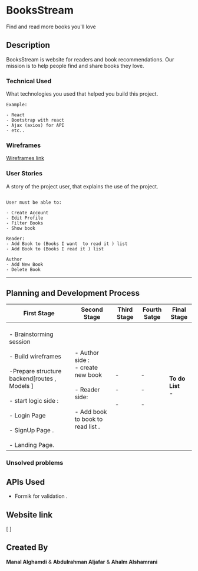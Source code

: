 # BooksStream

Find and read more books you'll love

## Description

BooksStream is website for readers and book recommendations. Our mission is to help people find and share books they love. 

### Technical Used
What technologies you used that helped you build this project. 

```
Example:

- React
- Bootstrap with react
- Ajax (axios) for API
- etc..
```

### Wireframes

[Wireframes link ](https://viewer.diagrams.net/?highlight=FFB442&edit=_blank&layers=1&nav=1#R7V1rl%2BJGc%2F41nCQfdo7Uat0%2Bzu6ss5vM2nPedRI73zSgAdmAeIXYncmvjxqpBeougQapL6C2z7EHITVQt66qrnpq4nxavf57Fm0W39JZvJwga%2FY6cR4mCHnIKv5LLryVF5DjlRfmWTIrL9mHC9%2BT%2F4uri9Vz810yi7eNG%2FM0XebJpnlxmq7X8TRvXIuyLP3ZvO0lXTY%2FdRPNY%2B7C92m05K%2F%2BTzLLF%2BXVwLUO17%2FEyXxBP9m2qndWEb25urBdRLP059El5%2FPE%2BZSlaV7%2BtXr9FC8J7Shdyud%2BaXm3%2FmJZvM67PPB9ayd%2FRZ8W%2F%2F33%2F2bflvcf%2F%2Fjy8T8%2BVKv8iJa76gdXXzZ%2FoxT4uUjy%2BPsmmpLXPwsmT5yPi3y1LF7ZxZ%2FVAnGWx6%2Bt38yuf28hJ3G6ivPsrbilegBXFHprvvx5oDcKqmuLI1o79Mao4vG8XvlAhuKPihLvoAo6T5Us3a1nMVnEKohwhkYvyXL5KV2m2f5Z5%2BXlBU2nxfVtnqV%2Fx0fvzLxnz%2FXUUlUUUZ3eosaS0SX%2FQmT09v%2BQJ9J1fnS9%2FEcIef2O5K3tw%2BD0xb3pG203pQl9SV6JaA9BJq9JJjvk6eQCZHJFUSm8QdV2UEfh80RR1eb3kcd0Tp5aT5AXrQjR1s%2FbTf3zQXLb58k9APFYkcRuJ4lEwmgHGUZvmZMfbjdI5f1zR5yFvVX7sN27SvfFDba9ed2Thr5f%2FDUn%2F%2F8SR7NkPaerFd%2BOLFi%2BRy9uen3CY5rFK%2FIDN9sd%2Bf9sL%2B%2FFiklOSFUQaII%2Bld7ZtjAtcb4j7xbfapNsk%2Bn%2Bu1nxMqnu2hZSQNYgF5PddpWSl3m82uzXTNbTZJbMdmuy9I78Zxk9F59P7s7pZ8d7z2u%2BjsjHLJN%2F7qK7o5%2B%2FOfx6RggLccqbktZU4HW6jhltry5tC1klP8R5cA%2Bvfk8LuX34gNoMSFpI8Mty7w0uktksXhfXmmYnJQvlRERDq2JI5RzbA%2BmB7TCmOeCtiA1ZEV%2BYJvBb2MfffvvP7wNyq5CJeUHsh2lBpLi4%2FpGQMCnc%2FfvqjVXBDvIxINuaLGJ5wrBs%2BM0TsFRYqqVyjaUylkq%2BpQqbahDwaiDZTnmcHnzK4ijfC8XzG%2B%2FxWPf330ZrxHzGWXUBZ9WWasb8VjP2XJuLaF0aJOuJJIg4jtaK%2BixAUa%2BLvzbCTT%2FC5%2FhLNVYOewOAvdJzWg67dytPatk3EfpeTFdhuUI%2B9P2Ypn%2BTx1bzs8GvgoyMw2ynts2TUGpKhsrhbQmm%2BqQM4hML2iZl3OBsqCM1KYP4UGfcoahznkFSY1HEO3HGB%2B9s89U74Qjy0oq4yrHLn3z8597XLuLVNZgBmJaMIdF%2FNn%2F%2BV6uM0On%2F%2Fq1k%2Fj5N8BKtkuVbeesiXv6ICcOO3j9KI6AqjVC9UX4oeWedZqtoefTez4pa5E1sld%2FYWsZ5IRUf6oibfZLI3YdKhMh7tRTR95JCPNbVqhb9Lvt38ixab1%2BKteiqe3EkrEyzWfMT6wefo%2Bnf873MfWCohXBQEgrhsPrDpTSbJdvNMqrolayXCf2kl2Ua5czHs%2FmWhg9Eg6WSh3VaB%2BS2egcJu5o5SNR3NbpidEUzXXFtzXQl4GOHeDaPv1cv0yxfpPN0HS0%2FH66yCc36nsd0nx0lxPurkNK3apOOdnnaJG38muR%2FHP39J1nqzq1ePbxWK%2B9fvNEX6%2BL3%2FrG%2F0bLp6%2FJBQvXqwuHZ%2FavGw09xlhRUI8rA%2BREHASE%2F%2FzR3C2qlu2wanzJBtPYqyuZxfuJGt0VesngZ5cmP5jcZ3lJC9UzGUhpLqYGl9DWzlA6UdjG6YnRFva5wKUqguk6uroA1OkZXjK4o1xUuWlWuK1AhqtEVoyvqdYWLVpXrClhRZXTF6Ip6XWHjFeW6wlddGV0xuqKDrrDxSl1tokxXwBI3oytGV5TrChuvqNcV8CT6SCs6k1w9cVkHVz1xoaJDY4iMIdJAV3zNdIXWTwGGiIggqBWMQAeFKHA8uicfzZVDsZd%2Bj6eLdSE1c6h2Crj0GK3nO7A2HrqbvXSf5Zc9%2BCXZ5mkGfMda%2Bkpatdjkd9U1nqnL0qodnXVBgWa%2BWsClFHhh0PK%2FS5ptBxLnCdursZdvi1ii7QRszOgmGmOpBcRM9zhQp%2BzL7NcIHI4VmlZssPUVhwqOSbN8w52crt4of%2FAghRl0NzpbmFG2xfQozKgefUqTvfZSu8NIk83KSfnFqqcOonKfZdHb0W0bcsO2%2B%2BfQpsBfOn8vl5HU8hsc5LamyeWi7J7dwV%2BiadPkHRxUeN%2Fm7NpJGya%2BUN%2BmKWvKB2CjgbochJkPVwsIIy%2BwG2RR3%2B7lovN00b%2Br5mK6CiMrXwkwXLvXAATzrSbBALwd20I8wWxxFOsATHR9gqi%2Bvcvlzw61be8KGalU3d7l8mdJ427vYs2G6vYu17R3vYd7NmOclLd3%2BWAh9nugYmhWUxxUTNsnGKgYUVAxbAA9vCYEjCbUcIvH%2Fg%2BUB6PxoQBVaMd365XW%2FUp%2BVbRfICfSVZhHIloJkFgVnBsVxEq3ycragB2x0oM8WWGMhIq1GBrSbeIxeo6XT2lhMpKUbBfPaZ6nK2AfyVOGsNtFtCGLrV7nBFD57jkqjMrdNo8yOVT3vPMKBOmPsJ0EKmW4OarTJKg2VO8AonP1VGejEvVU7wDRc%2F1UR5pRnUbtt011rBnVQy1guliQdFqvoi5vG94ETNfFdBVFVtuCItJrp6tvd6SrOORvC0iIjzqVxgLUYcyxSC5qr8Un4E0u7UQmtKlhGNAwuXClNgIsl5BKmu%2BL9OekPHI2lTQdRCVw75qn4QD2qdRaGvvEMIGBZaU8a%2Fq6NoJyXlDqohi6J9AspTo54feEI4aePjzUj2tiQiab2cldIGSSu5ODAPy9fFjxRGQ8VheosobnJAkjItRHeGVEdAPVRGzHUG%2FdZ0hnwYfFUR%2FFPgdRiHTVTcHsQz60DQG7jrQzDa3qvW03uPObzocHFEc56A7YVwTKRXszVVf%2FA%2BT751WULK%2FXrRBkFiiIKjULtupQE8SYH4D9T9F2SxqfjAScrsZ1MVIsART9RW41%2FxGl8aQJrWg5k0ZxvoMvwla8pF%2BgpMQgZf51BHG%2Bzr9NZHoW%2BiMmhqkR2%2BkS5W%2FoXejPTvvxqvEibYX%2B7P2uK6HQv2ZHD0PnQYbuIV3%2FC3l6Ef0gVT%2FRdJqS2iDnl8m%2BFW7%2FAbs6XVNYpP%2FanCj32F19QI4FbZyYSdx4wNZZHxnIsZzAIBGOPwrm1qg%2FEbMpIa776OZyyoojbIeZzNdHWA0OxRCfXhv3oRg3PkT5qRgw4cWcirXzj%2FGyNDgWQyAemJBjMcIQZO1dLXPW8c72cvVnHcCooCOOas8mMZkDzBhk9Ycb4ESgXs6IeCKyJ0TKDzfQ4NVjMojIZrJdl%2FcO5NIRHrkj%2FnwD2mrGecCBA8TG6AACqezzDXjASP8E96%2FRKr5eT0KQYcC6HW%2FAIzPM6ZYY9rvs5sofektmP58u%2BTPdkchwSZrvyHfvlLd9TOeNE%2Bzd9fBaTD4WA4fZQAuzVFwZG8ZmN2eZ4vSdcQJpc6c6fW%2FPMLTClHaRgE%2Fp%2BiXJVnvqcLJwElJ2tLIQ8Lbfk5pEAFGCdQ%2Bsmi1frq%2B6agxEA9aciG7IbU2W6ugUQ1EIQ8dinWSzbVPoU9i64rd7nwvtgMQJ5imKhREUcuyvh6CurRk5eUf5H4WDXOw72m9ooiSeLWrhk%2BJS0XltzJ9Q3u%2FyRTpaFrkMcowGLOIDkHFrUU2R2itUziI%2BQhi3FtkB1o1FHXxOjbd2TuYBQE%2BZWzsIcXxF5Az0IqffARxVAXqxBkV%2FXdC29K9Nu5yy4ggLYJ8OhmAsYlALi27pWjwNpQ5qsbtgkl2fbGpQNwkAYI27bpLD5VVeNwmgZZm6yc62S4O6Sar1ZiSbGck20Wskm%2B%2FrttMHyCiLURYtlSVwtFMWEHzIKItRFvXKEmqnLFDmxyiLURb1ysIlXDzlygLW4hllMcqiXlnYmEW9soBli0ZZjLIoVxYuZlGvLCCQnVEWoyzqlYWNWdQrC4juZ5TFKItyZWFjFg8pVxYQC9Eoi1EW9cri66YstAyrtdWqM83VU5d1cjWgrjnyNaZIT1PEOrkaKAt45Nt%2FXus9%2BWyuOIa99Hs8XawLsZlDlTTApcdoPd9F87jb3eyl%2BwyYFtvlwS%2FJNk8z4DsKRi0BqnS0Qi1h3VDs8%2BIsuQA%2BbB8J07WLuSNOGu1Osb6kBM3EegLl8iSE2pV1PwsqGvOawCcYOKyssUgkCVGHoRkywGkbdAk0KFMPb6IU%2BGLCiqPr4P32GtDVttWXWAPzRcddYu0ysq%2B6whpZfCxsKqzbuxhYFVNeYY3AUbNCkGlrj6t86ve0%2BA%2B5NimHOG4vc8KuDI5IilwFAIxtralyxIrugIp9MDfUzQlDN4JjfzFlxRG2Q3vq9RFWAzcMAfDz43bDHJ%2BRfuV%2BGAAwb%2Fywdv4FrJKpd8QA5HfRjtjnWULWfcrSgqPG8boEK8lhDAHgedUIaJLkiE9G1AzWnkuWGC4x5jpUPT8AXSP0PeOYhKrnByAQ9157IrIIjaHq%2BQHoEpz4QeYH7PGnJR%2FKAXzV6lAOBzaDN2lbLoBLJXeWABKFJm9mCUCzBPymhVA9SwABYPKDcN%2FMEgDZz260imcJIAds%2FzTo8uK8hCYwYagaXR6dmC9g0OXlyoJqdHkEThrQ3O1mZp%2BFqtHlkTN4KYYESeQGnxROv%2BrgpQu8vHaEZLKPFs39qaOiIPf%2B6yqam9399Kgw27JVb%2B8ANPRgSoSFEDF0mzFSPT%2FkeHIr4mkYiqJhDXZ4jC08m8ffq5dpli%2FSebqOlp8PVxnZO9zzmKabipR%2FxXn%2BVtEy2uVpk9Dxa5L%2FcfT3n2SpO7d69fBarbx%2F8caLOGFOQfHsrV6DvPiTPkVeHNbYv6KLlD%2BW%2FMLTHCwIku6yaXxS%2FCpe5lE2j%2FNTd5alnbxUZPEyypMfze8C8bh69ClN9laNip%2Flh3fh0T9NDfVYw1t%2B0WqRg%2BDcZ1n0dnTbhtywPfWxTKiHK7zbX7o%2B4Ffy3PaAxwzbYO4v%2Fii%2F80Hua6L2MSf9j7JCMF3Anle9M1V4zYZLWN0EpgNQrs5wDWqCAiGGBTGzVAJLmCVpfpBrnbUk8DcTbBnApvx35RFAywAUE7aeK5xMK2huLELFxgKBEyoGYOBjWsQJ1m%2B7%2FDYY5QIDeeQyCpx9MUBE9y0qrPzVhnSCuG8162%2BVA58X8gdwn93k17PCxKc%2FD0Rv15iuWy1Poo6tsT332ZA6MTUHwuYSpQfA7bP8Qu6ZhVo27MF2SLdDefBNc44S4P2cQydCOG5Z4XzsUI1823z0xfDRl8zHdoenVyxbwSB8XXXOj2o3n4rp%2FA3pdna86wE%2BD702%2FK5HQ2nDK36WGPJ0Yxbkohhm7d9lBhNqwKz%2BBUC3yizkaGcG%2B5frYIhZD%2FEyzi9Iu76vQhPgElugGUxjuBHrOXCxO1RQx1Rh%2BXxEbzs8W31hXD3viJQEPDDO7tAMQi%2FsTqXSKMN3R09dAMRTXmp%2BHG39%2FXr41CRv%2BUhh7SiN2t6WamB5GQmRkD9M0pdOQTkW6hCQanGZCh%2FKU73P5g%2FiyjKE0aBR2Ie82VYjq2s%2F6%2BWUFUdY3vPUfagoU76meiAM8m%2BiiZ2VTR16rYEhy%2BPutfYtxoAoT64D055Nr3Vn46VDrzUwVnpiMGbr9wzGrMK93tdurzdTR4yy6KksgaOdspipI0ZZNFWWUDtlAVOaRlmMsihXFi7lonqeVZ2GMMpilEU3ZWFjFvXKAlaCGGUxyqJcWbiYRb2y8OchRlmMsmihLGzMol5ZwEoooyxGWZQrC3fSYqmeT4YCsBTNaIvRFvXa4uunLedQtq5qsKh%2B5DWnvsYY6WmMWD9XB23pD%2BJhRouOd7QoU7SlfLQoCqCT2VZ%2BaAEqwID9BOoxrniSXQdUTI1xZd0Fjjs5wrn6YN1Zjj85DXa1f%2FUUZ0lBR7JnDo6AReeRnEXAciwxCFguuwFx9dfDIdXYjGk4i1TTfMC2z4BeuXQqdssDgrBtKA8N6tVwpkwc6hUdk3LVpgxP3oHYJ9yIURNy3oiVJdyDGzHbclkrJg65r2mUKARMdyuGrNNWrO4EaHlAkBWjTBwa4OkbIS%2FbT3hNCE%2BsBVMNxYVpq%2BnVWbBBbU4L1%2FqimXisIWE7fgYzJOxxsHPOkLCJNfrVBNuFdmyNXnbhfjYr3vo1%2FlmZh9uwDqFy%2FDfqAxv8Nxn4b02UXfUtauHoUMQQw4GL8d%2FOLCQabyocHW4YQ%2FDL8d%2FsE7hh3LLC%2BQid5Y2Kjxfjv53mo2T8txA8NDT7qIh91PW120f7H4IZ7ncF0mJiLg243%2BHI6JZsuIdYDoR31B95rxn3nPNrCbfdUEZ%2BTPxzncv5h05NRIFWFsxNx4Iyk6Pipi%2BMm%2FzKwrnZAd3qlrjpcDA2l9tWh62ukG9bHQuNnH89bKtjaWdbR5Yv4rl5uW09x00FtvUcAGwTPbNr%2Ft52oFCGrvJcZ%2FR3%2BaIIQk7DdTJlmXSFHl%2BiWZeXkrHy1lNZESgMN%2FRmMLrY5I0NgN3SA2wpsZdjdcificcFdQrtZWfe1rN71WGDOhaUlWKooz%2F%2BYj%2FqiiPu4LOZdSGua3ckrjB8S8ficyrjxrd0fEAJqD1WlfpyLD51YjAu23kYALqGAV2TCnNZh4k9stfv9Pksrli1rS%2FC%2BGItsoQdwB4AUF2S%2FTGbz9fUTNaeU5YYTkGWm4Z%2Fyiw3HSYvos9FFCEBV8VBPCEhT4Ut8B2QkINjnEsgZHDH0pEWtKij4wXjaEjj54fFUZurTRI2xU%2Brml27nLF%2Bj36c2oDENOYBfNWqMQ8H1h1iRAQDgNwOooIkSUjaW997HbT%2FGq06t8yMZt%2FCLm9ubd5MSN63BBXafF5FyfWWWggTAWDHrSrPFYqAoGqbp2i7JVAFRgpYdwHxUkBTP%2BqkAITQftdJBSgFn9L1S5Kt9hTi5OFkr8Go5SHgrYIHuAYC5aFDFY%2BGfjhHSJ8npFxHHEHpIN0J6bMBDaaVB%2Bro2KF0RUM6sgKJaRygjpBQqmKA%2Ff7rKuo8T3Y0th17vATYqvd61H%2BusKmv7lxd72h40IRG1u%2Fk2bxrgHCfys5u64muOUIj63cC%2BUhal%2FrwEbdVkYFLC2dphyKT22epK46l%2FNKiWYo7nGlIqKoKGUpg3g%2BRXVGFO%2BxDV1D0czFlxRG2w8ZwfYR1UUfCiqukwrx5HncllcsJPx%2FgynVuMZ%2FQNlVUrfzzWB1zAR2TW0GF23PRI6mkryC7TCl911J6hzFCwMGqDW0UAoVYEDBlhbf9ddU52fZeZG3hORGfAeWrc7vHWwbimUWvDc8sF0rSG2aVuhRqx612VLTRc4sCyGvELWS41cItxMKTasCt%2FmcDGOLWQ7yM8wtwlN9XCQiwiQ1cg2kMB67PgYvdobDpuGNowB%2FxeL4Gwth6zqU2Rz4DQuqw3qjykNiFnFGGO7eUVK5b6w9pX6sH8EOHxUTnkD3IQx0XB3EPDqITYAHg0sL5OTokFo6fgTh%2B8ksL5iemNRVqcMEPWOB%2FHr3z3skGlm9PmCEthUeidr6B41V6cX6%2BQQkbyAt43yEtDPK3J2hGS9DyOe0DV07ePxGCSF6zo4cj6bbPW5HbN3Q%2BWpi5cTDDULQQoGfHG%2BiYi52JCUULCDDNwqIFzwSBA7DVdp3zfJUaBXoXNAUa5T2XHw3Oc1mu9vbv6jPaSxjLdfUq19%2F%2B3XpGf%2FmMeRc%2By9Xg%2Fi15RoMR8jz9NLh%2FHtZoMH%2BKop8Gd0i4ii%2F59NiYUoeaT79DJlP%2F0sQepBVH2cFb5LSgrAZVn9ScmKrPOmXBib%2FqMy6fT1qYss8TNVislqmv%2B%2FT7pyfei5zHD0KkNZcGQq%2BvRIFFmHSipSSJ4lMhPMe155eY3mTfZyv3Q55fvlwDMDjAsngqst6K4%2FAlXHIb%2FP3BkZRlUJGH7nBVIyX4FwTrQ2Do7U3UyCHzAotLv%2BJAPWKeD8X1BjFPjFHw2JMVW3WMEUC5iwHY%2FxBvp1myyZN0baSAdVNYKQASLZKloH%2F%2FAYyVVgSr85R8QyMCTRHg4PIc1SLAJ4Qo13rB5f0jXsbRlkzReYgaJzUGKm%2B%2FI7C9SIBLIBcnL7g%2BvGqf2q%2FDaQlPRbmedjA4DoSM8JmH9rJUhyzB4LgP8iNorByEPhCEilxC5FmPyfpvs8ef2eOxcmzswIwhl9YzFYRek%2F3qz5OCkc0hD9lm1D49U6HbYTHRPTYBlKwZFwcv75kKCcP06pkKR9YDB%2FDz8p6ps%2FyU3jPl0POmU%2FzMsyRaz1u3qc6VaVmaR%2Fv0Gpzstvb%2FDLSXufYdbZM5BKr2HeDQAKGqL2o%2FC68wxmIjVexijoZyQ4Owf3E9fOZDKxLW5iTg%2FFE1dviMBcWSlOMdhh2OquVjenouHzrLru8Mb2OQ78WUFUfYDgHJ9RE2dDoSVlx1Z8jHCeOu7uRai1Wft2CLd%2F1NcWd7CTWrYx6gY1JrO7HV%2F8z0wqnIpqxzUFmq4Q%2BUVXXWs4iOZKnBa%2B05JcZLth0mpq8rclUVdGLr%2Bk5HbdZB8YFBrVJjTmxdX%2BReUJE7HfV93ouQTMgLgvchCjpVdGdqX%2BFpe1zbZmj5nIRIrvDElqCzX1PhCWFnMGi1vqM80BB06GsqPE%2FsFawUALkWyVIgCC7VVHi2iQBmRIBm%2FtWJQHulv6nwFLgjMDFMALgEUis863Gd1%2BR9U1Wp1SnkqSjX9bYHxyaQEU9zMUyAVMcw9BT5qgjJhNQBVjyVG9uCRuCaCs%2Fue3wAZBLl7vF2f8ABU%2BHZFaXJZUyp%2BkMlu0Ox%2FC3VkzksaIvn9cHg7rCYaNRte2TDcnkO%2BmhADgKLCedgh2qRG%2BegNyQH%2BcWEc7BDWcoVVnEWzidXxemHoeIqTmx3qGnXzf1no9EAQGeU6%2F4jKKY3VZySz6cDl89KSK3ixKj9QLBrkg%2BcTfeYkijwt13eNb93qcqK8dVD3AzY626e40ICxDNKWO0jdvorLIib%2B3W%2Fo0cz8gXyrgorEDA3ioMXsATTmwbx88sw7GXmTYQ%2Bz10kERQZO%2F3DcMNcbZlrphEMsXcy2ZPQt%2B74Blma1ZTiiTqChhGMUmtt5HXgr1zFNUMIBmAsojnmE%2FZYrtoKmkAwTrUNWLOseLfF%2Ff1ko7QFy%2FyzbJWqtLQR3CjtENxl8hDilLZ4maWE4IeEa0Ggxbd0FpM7%2Fh8%3D)

### User Stories

A story of the project user, that explains the use of the project.

```

User must be able to:

- Create Account
- Edit Profile
- Filter Books 
- Show book

Reader:
- Add Book to (Books I want  to read it ) list 
- Add Book to (Books I read it ) list

Author 
- Add New Book 
- Delete Book 

```

---

## Planning and Development Process

First Stage | Second Stage | Third Stage | Fourth Satge | Final Stage 
------------ | ------------- |------------ | ------------- | -------------
<br> - Brainstorming session <br>  <br> - Build wireframes <br> <br> -Prepare structure backend[routes , Models ] <br>  <br> - start logic side :<br> <br> - Login Page <br> <br> - SignUp Page .<br> <br> - Landing Page.<br> | <br> - Author side : <br> - create new book <br> <br> - Reader side: <br><br> - Add book to book to read list .<br> | <br> -  <br> <br> -  <br> <br> - <br> |  <br> - <br> <br> - <br> <br> -  <br> |  **To do List**  <br> - <br>

### Unsolved problems


## APIs Used

- Formik for validation .


## Website link 
[ ]

## Created By
**Manal Alghamdi** & **Abdulrahman Aljafar** &  **Ahalm Alshamrani**
